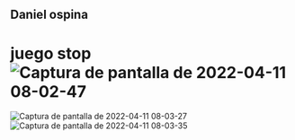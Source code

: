 
## Daniel ospina

# juego stop ![Captura de pantalla de 2022-04-11 08-02-47](https://user-images.githubusercontent.com/91626236/162746951-1ccc950b-e190-46b8-8e68-181e6e35774b.png)
![Captura de pantalla de 2022-04-11 08-03-27](https://user-images.githubusercontent.com/91626236/162746966-8259ef80-8ef6-48fb-9123-21b625568703.png)
![Captura de pantalla de 2022-04-11 08-03-35](https://user-images.githubusercontent.com/91626236/162746984-472b15ac-a6f8-4c64-bf89-48b0741af682.png)

